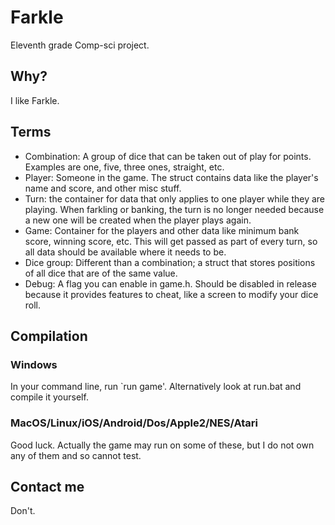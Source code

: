 # Farkle
Eleventh grade Comp-sci project.
## Why?
I like Farkle.
## Terms
* Combination: A group of dice that can be taken out of play for points. Examples are one, five, three ones, straight, etc.
* Player: Someone in the game. The struct contains data like the player's name and score, and other misc stuff.
* Turn: the container for data that only applies to one player while they are playing. When farkling or banking, the turn is no longer needed because a new one will be created when the player plays again.
* Game: Container for the players and other data like minimum bank score, winning score, etc. This will get passed as part of every turn, so all data should be available where it needs to be.
* Dice group: Different than a combination; a struct that stores positions of all dice that are of the same value.
* Debug: A flag you can enable in game.h. Should be disabled in release because it provides features to cheat, like a screen to modify your dice roll.
## Compilation
### Windows
In your command line, run `run game'. Alternatively look at run.bat and compile it yourself.
### MacOS/Linux/iOS/Android/Dos/Apple2/NES/Atari
Good luck. Actually the game may run on some of these, but I do not own any of them and so cannot test.
## Contact me
Don't.